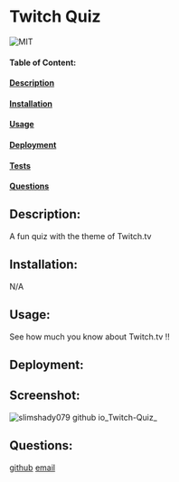 # Twitch Quiz
![MIT](https://img.shields.io/badge/License-MIT-blue)

#### Table of Content:
#### [Description](#description)
#### [Installation](#installation)
#### [Usage](#usage)
#### [Deployment](#deployment)
#### [Tests](#tests)
#### [Questions](#questions)

## Description:
A fun quiz with the theme of Twitch.tv

## Installation:
N/A

## Usage:
See how much you know about Twitch.tv !!

## Deployment:


## Screenshot:
![slimshady079 github io_Twitch-Quiz_](https://user-images.githubusercontent.com/115417230/213923526-6daa62c7-013b-48cb-b849-a833fe8eaf37.png)


## Questions:
[github](https://github.com/https://github.com/Slimshady079/Twitch-Quiz)
[email](mailto:maximiliangibes@gmail.com)


